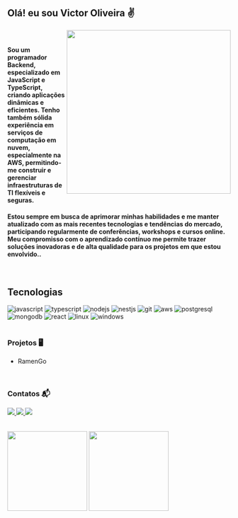 ## Olá! eu sou Victor Oliveira ✌️

<img align="right" src="https://external-content.duckduckgo.com/iu/?u=https%3A%2F%2Fstatic.vecteezy.com%2Fsystem%2Fresources%2Fpreviews%2F026%2F872%2F093%2Fnon_2x%2Fdesktop-computer-retrowave-lofi-80s-clipart-ai-generated-free-png.png&f=1&nofb=1&ipt=8aa521b722a0db1a1c95ed4bdce682e10d23e988069bf0e04e10bc8d4a26f55b&ipo=images" min-width="370px" max-width="370px" width="370px">
<br />

<h4 align="left"> Sou um programador Backend, especializado em JavaScript e TypeScript, criando aplicações dinâmicas e eficientes. Tenho também sólida experiência em serviços de computação em nuvem, especialmente na AWS, permitindo-me construir e gerenciar infraestruturas de TI flexíveis e seguras.</h4>
<h4 align="left"> Estou sempre em busca de aprimorar minhas habilidades e me manter atualizado com as mais recentes tecnologias e tendências do mercado, participando regularmente de conferências, workshops e cursos online. Meu compromisso com o aprendizado contínuo me permite trazer soluções inovadoras e de alta qualidade para os projetos em que estou envolvido..</h4>
<br/>

## Tecnologias

<div>
  <img  alt="javascript" src="https://img.shields.io/badge/JavaScript-F7DF1E?style=for-the-badge&logo=javascript&logoColor=black" />
  <img alt="typescript" src="https://img.shields.io/badge/TypeScript-007ACC?style=for-the-badge&logo=typescript&logoColor=white" />
  <img alt="nodejs" src="https://img.shields.io/badge/Node%20js-339933?style=for-the-badge&logo=nodedotjs&logoColor=white" />
  <img alt="nestjs" src="https://img.shields.io/badge/nestjs-%23E0234E.svg?style=for-the-badge&logo=nestjs&logoColor=white)" />
  <img  alt="git" src="https://img.shields.io/badge/Git-F05032?style=for-the-badge&logo=git&logoColor=white" />
  <img alt="aws" src="https://img.shields.io/badge/Amazon_AWS-232F3E?style=for-the-badge&logo=amazon-aws&logoColor=white" />
  <img  alt="postgresql" src="https://img.shields.io/badge/PostgreSQL-316192?style=for-the-badge&logo=postgresql&logoColor=white" /> 
  <img  alt="mongodb" src="https://img.shields.io/badge/MongoDB-4EA94B?style=for-the-badge&logo=mongodb&logoColor=white" /> 
  <img  alt="react" src="https://img.shields.io/badge/React-20232A?style=for-the-badge&logo=react&logoColor=61DAFB" />
  <img  alt="linux" src="https://img.shields.io/badge/Linux-FCC624?style=for-the-badge&logo=linux&logoColor=black" />
  <img  alt="windows" src="https://img.shields.io/badge/Windows-0078D6?style=for-the-badge&logo=windows&logoColor=white" />
</div>
<br/>

### Projetos 🖥️
- RamenGo
<br/>

### Contatos 📬
<div style="display: block">

<a href = "mailto:ovitor38@gmail.com">
  <img src="https://img.shields.io/badge/-Gmail-%23333?style=for-the-badge&logo=gmail&logoColor=white" target="_blank">
</a>

<a href="https://www.linkedin.com/in/victor-oliveira-7a5a94103/" target="_blank">
  <img src="https://img.shields.io/badge/-LinkedIn-%230077B5?style=for-the-badge&logo=linkedin&logoColor=white" target="_blank">
</a>

<a href="https://wa.me/qr/LPRKOV2PPKMDC1" target="_blank">
  <img src="https://img.shields.io/badge/WhatsApp-25D366?style=for-the-badge&logo=whatsapp&logoColor=white" target="_blank">
</a>
</div>
<br/>
<br/>


<div>
  <img height="180em" src="https://github-readme-stats.vercel.app/api?username=ovitor38&count_private=true&show_icons=true&theme=tokyonight"/>
  <img height="180em" src="https://github-readme-stats.vercel.app/api/top-langs/?username=ovitor38&layout=compact&theme=tokyonight"/>  
</div>
